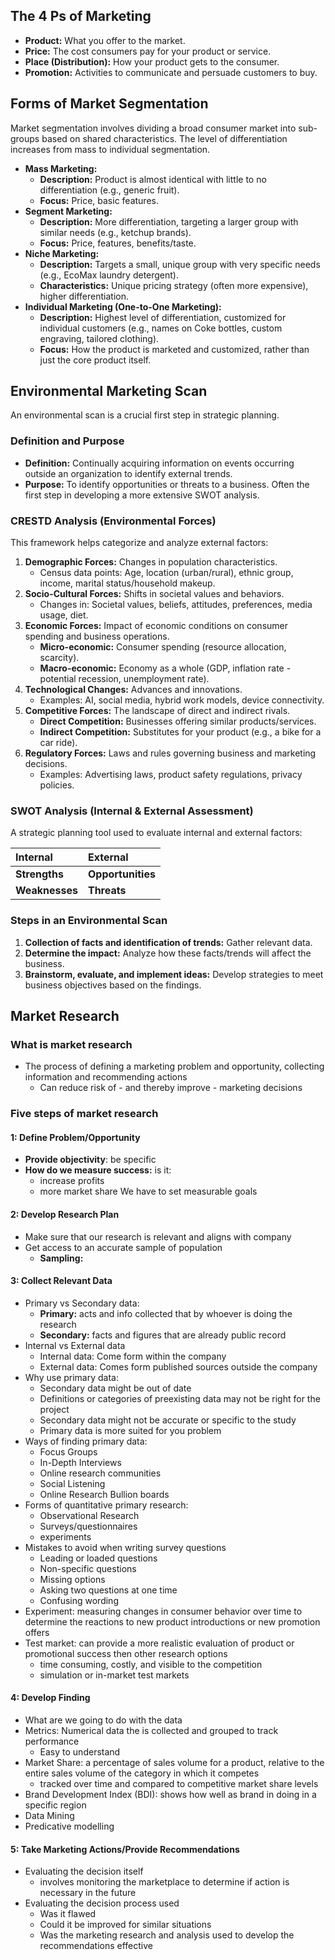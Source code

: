 

## The 4 Ps of Marketing

*   **Product:** What you offer to the market.
*   **Price:** The cost consumers pay for your product or service.
*   **Place (Distribution):** How your product gets to the consumer.
*   **Promotion:** Activities to communicate and persuade customers to buy.
## Forms of Market Segmentation

Market segmentation involves dividing a broad consumer market into sub-groups based on shared characteristics. The level of differentiation increases from mass to individual segmentation.

*   **Mass Marketing:**
    *   **Description:** Product is almost identical with little to no differentiation (e.g., generic fruit).
    *   **Focus:** Price, basic features.
*   **Segment Marketing:**
    *   **Description:** More differentiation, targeting a larger group with similar needs (e.g., ketchup brands).
    *   **Focus:** Price, features, benefits/taste.
*   **Niche Marketing:**
    *   **Description:** Targets a small, unique group with very specific needs (e.g., EcoMax laundry detergent).
    *   **Characteristics:** Unique pricing strategy (often more expensive), higher differentiation.
*   **Individual Marketing (One-to-One Marketing):**
    *   **Description:** Highest level of differentiation, customized for individual customers (e.g., names on Coke bottles, custom engraving, tailored clothing).
    *   **Focus:** How the product is marketed and customized, rather than just the core product itself.

## Environmental Marketing Scan

An environmental scan is a crucial first step in strategic planning.

### Definition and Purpose

*   **Definition:** Continually acquiring information on events occurring outside an organization to identify external trends.
*   **Purpose:** To identify opportunities or threats to a business. Often the first step in developing a more extensive SWOT analysis.

### CRESTD Analysis (Environmental Forces)

This framework helps categorize and analyze external factors:

1.  **Demographic Forces:** Changes in population characteristics.
    *   Census data points: Age, location (urban/rural), ethnic group, income, marital status/household makeup.
2.  **Socio-Cultural Forces:** Shifts in societal values and behaviors.
    *   Changes in: Societal values, beliefs, attitudes, preferences, media usage, diet.
3.  **Economic Forces:** Impact of economic conditions on consumer spending and business operations.
    *   **Micro-economic:** Consumer spending (resource allocation, scarcity).
    *   **Macro-economic:** Economy as a whole (GDP, inflation rate - potential recession, unemployment rate).
4.  **Technological Changes:** Advances and innovations.
    *   Examples: AI, social media, hybrid work models, device connectivity.
5.  **Competitive Forces:** The landscape of direct and indirect rivals.
    *   **Direct Competition:** Businesses offering similar products/services.
    *   **Indirect Competition:** Substitutes for your product (e.g., a bike for a car ride).
6.  **Regulatory Forces:** Laws and rules governing business and marketing decisions.
    *   Examples: Advertising laws, product safety regulations, privacy policies.

### SWOT Analysis (Internal & External Assessment)

A strategic planning tool used to evaluate internal and external factors:

| Internal     | External       |
| :----------- | :------------- |
| **Strengths**  | **Opportunities** |
| **Weaknesses** | **Threats**     |

### Steps in an Environmental Scan

1.  **Collection of facts and identification of trends:** Gather relevant data.
2.  **Determine the impact:** Analyze how these facts/trends will affect the business.
3.  **Brainstorm, evaluate, and implement ideas:** Develop strategies to meet business objectives based on the findings.

## Market Research
### What is market research
- The process of defining a marketing problem and opportunity, collecting information and recommending actions
	- Can reduce risk of - and thereby improve - marketing decisions

### Five steps of market research
#### 1: Define Problem/Opportunity
- **Provide objectivity**: be specific
- **How do we measure success:** is it:
	- increase profits
	- more market share
	We have to set measurable goals
	
#### 2: Develop Research Plan
- Make sure that our research is relevant and aligns with company
- Get access to an accurate sample of population
	- **Sampling:**
#### 3: Collect Relevant Data
- Primary vs Secondary data:
	- **Primary:** acts and info collected that by whoever is doing the research
	- **Secondary:** facts and figures that are already public record
- Internal vs External data
	- Internal data: Come form within the company
	- External data: Comes form published sources outside the company
- Why use primary data:
	- Secondary data might be out of date
	- Definitions or categories of preexisting data may not be right for the project
	- Secondary data might not be accurate or specific to the study
	- Primary data is more suited for you problem
- Ways of finding primary data:
	- Focus Groups
	- In-Depth Interviews
	- Online research communities
	- Social Listening
	- Online Research Bullion boards
- Forms of quantitative primary research:
	-  Observational Research
	- Surveys/questionnaires
	- experiments
- Mistakes to avoid when writing survey questions
	- Leading or loaded questions
	- Non-specific questions
	- Missing options
	- Asking two questions at one time
	- Confusing wording
- Experiment: measuring changes in consumer behavior over time to determine the reactions to new product introductions or new promotion offers
- Test market: can provide a more realistic evaluation of product or promotional success then other research options
	- time consuming, costly, and visible to the competition
	- simulation or in-market test markets
#### 4: Develop Finding
- What are we going to do with the data
- Metrics: Numerical data the is collected and grouped to track performance
	- Easy to understand
- Market Share: a percentage of sales volume for a product, relative to the entire sales volume of the category in which it competes
	- tracked over time and compared to competitive market share levels
- Brand Development Index (BDI): shows how well as brand in doing in a specific region
- Data Mining
- Predicative modelling
#### 5: Take Marketing Actions/Provide Recommendations
- Evaluating the decision itself
	- involves monitoring the marketplace to determine if action is necessary in the future
- Evaluating the decision process used
	- Was it flawed
	- Could it be improved for similar situations
	- Was the marketing research and analysis used to develop the recommendations effective



